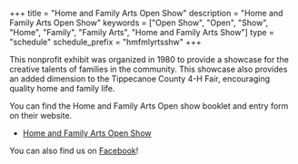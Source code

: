 +++
title = "Home and Family Arts Open Show"
description = "Home and Family Arts Open Show"
keywords = ["Open Show", "Open", "Show", "Home", "Family", "Family Arts", "Home and Family Arts Show"]
type = "schedule"
schedule_prefix = "hmfmlyrtsshw"
+++

This nonprofit exhibit was organized in 1980 to provide a showcase for the creative talents of families in the community.  This showcase also provides an added dimension to the Tippecanoe County 4-H Fair, encouraging quality home and family life.

You can find the Home and Family Arts Open show booklet and entry form on their website.

* [Home and Family Arts Open Show](https://extension.purdue.edu/county/tippecanoe/tippecanoe-county-home-and-family-arts-open-show.html)

You can also find us on [Facebook](https://www.facebook.com/Tippecanoe-County-Home-and-Family-Arts-Open-Show-746341305821276/)!
